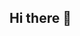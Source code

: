 ## Hi there 👋

<!--
**arju-chaturvedi/arju-chaturvedi** is a ✨ _special_ ✨ repository because its `README.md` (this file) appears on your GitHub profile.

# 👋 Hi, I'm Arju Chaturvedi

🎓 Master's in Data Science, AI & Digital Business  
📍 Based in Berlin, Germany  
💼 Open to Junior AI/ML and Data Science Roles  

---

### 🔧 Skills

- **Programming:** Python, SQL, PySpark, R
- **AI/ML:** Scikit-learn, TensorFlow, Transformers, LLMs, Gemini API
- **Big Data:** Spark (PySpark), Databricks Community Edition
- **Data Tools:** Pandas, Power BI, Streamlit
- **Tech:** Git, Jupyter, VS Code, LangChain, Hugging Face

---

### 🚀 Featured Projects

🔗 [📰 AI Journalism Storytelling App (Thesis)](https://github.com/arju-chaturvedi/reimagining-journalism)  
NLP summarization, zero-shot classification, text-to-image generation, and UI/UX in Streamlit

🔗 [💼 Resume Analyzer + Job Matcher (LangChain + RAG)](https://github.com/arju-chaturvedi/job-matching-agent)  
An AI agent that uses embeddings + LLMs to recommend jobs based on resume content

🔗 [⚡ PySpark Data Pipeline on Databricks](https://github.com/arju-chaturvedi/pyspark-databricks-project)  
Transformations, joins, and aggregations using Spark on Databricks CE

🔗 [📊 EDA: Berlin Housing Market Analysis](https://github.com/arju-chaturvedi/berlin-housing-eda)  
Data wrangling, insights & visualizations from local housing data

---

### 📫 Let's Connect

- 🔗 [LinkedIn](https://www.linkedin.com/in/arju-chaturvedi)
- 🌐 [My Portfolio](https://www.notion.so/Arju-Chaturvedi-Data-AI-Project-Portfolio-1d03da61e3e880cd8da5db7353cb6200?pvs=4)


- 🔭 I’m currently working on ...
- 🌱 I’m currently learning ...
- 👯 I’m looking to collaborate on ...
- 🤔 I’m looking for help with ...
- 💬 Ask me about ...
- 📫 How to reach me: ...
- 😄 Pronouns: ...
- ⚡ Fun fact: ...
-->
